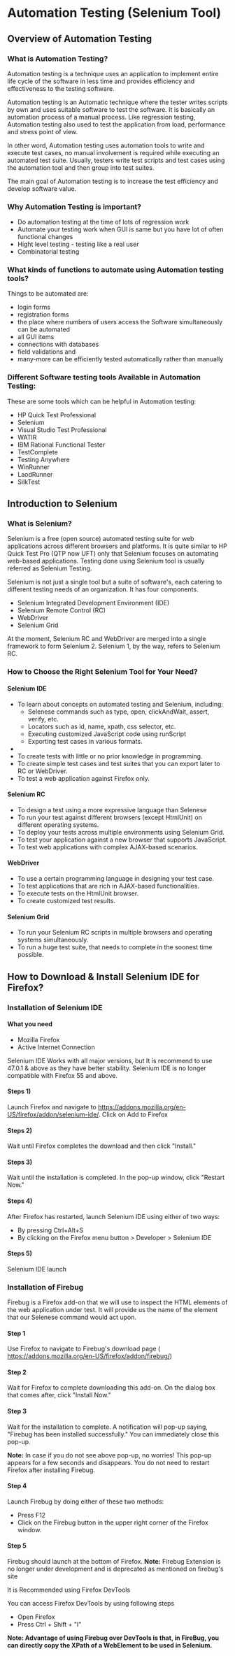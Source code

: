 # Automation Testing (Selenium Tool)
## Overview of Automation Testing
### What is Automation Testing?
Automation testing is a technique uses an application to implement entire life cycle of the software in less time and provides efficiency and effectiveness to the testing software.

Automation testing is an Automatic technique where the tester writes scripts by own and uses suitable software to test the software. It is basically an automation process of a manual process. Like regression testing, Automation testing also used to test the application from load, performance and stress point of view.

In other word, Automation testing uses automation tools to write and execute test cases, no manual involvement is required while executing an automated test suite. Usually, testers write test scripts and test cases using the automation tool and then group into test suites.

The main goal of Automation testing is to increase the test efficiency and develop software value.

### Why Automation Testing is important?
<ul>
<li>Do automation testing at the time of lots of regression work</li>
<li>Automate your testing work when GUI is same but you have lot of often functional changes</li>
<li>Hight level testing - testing like a real user</li>
<li>Combinatorial testing</li>
</ul>

### What kinds of functions to automate using Automation testing tools?
Things to be automated are: 
<ul>
  <li>login forms</li>
  <li>registration forms</li>
  <li>the place where numbers of users access the Software simultaneously can be automated</li> 
  <li>all GUI items</li>
  <li>connections with databases</li>
  <li>field validations and</li> 
  <li>many-more can be efficiently tested automatically rather than manually</li>
</ul>

### Different Software testing tools Available in Automation Testing:
These are some tools which can be helpful in Automation testing:
<ul>
  <li>HP Quick Test Professional</li>
  <li>Selenium</li>
  <li>Visual Studio Test Professional</li>
  <li>WATIR</li>
  <li>IBM Rational Functional Tester</li>
  <li>TestComplete</li>
  <li>Testing Anywhere</li>
  <li>WinRunner</li>
  <li>LaodRunner</li>
  <li>SilkTest</li>
</ul>


## Introduction to Selenium
### What is Selenium?
Selenium is a free (open source) automated testing suite for web applications across different browsers and platforms. It is quite similar to HP Quick Test Pro (QTP now UFT) only that Selenium focuses on automating web-based applications. Testing done using Selenium tool is usually referred as Selenium Testing.

Selenium is not just a single tool but a suite of software's, each catering to different testing needs of an organization. It has four components.
<ul>
<li>Selenium Integrated Development Environment (IDE)</li>
<li>Selenium Remote Control (RC)</li>
<li>WebDriver</li>
<li>Selenium Grid</li>
</ul>

At the moment, Selenium RC and WebDriver are merged into a single framework to form Selenium 2. Selenium 1, by the way, refers to Selenium RC. 

### How to Choose the Right Selenium Tool for Your Need?
#### Selenium IDE
<ul>
<li>To learn about concepts on automated testing and Selenium, including:
  <ul>
    <li>Selenese commands such as type, open, clickAndWait, assert, verify, etc.</li>
    <li>Locators such as id, name, xpath, css selector, etc.</li>
    <li>Executing customized JavaScript code using runScript</li>
    <li>Exporting test cases in various formats.</li>
  </ul><li>
<li>To create tests with little or no prior knowledge in programming.</li>
<li>To create simple test cases and test suites that you can export later to RC or WebDriver.</li>
<li>To test a web application against Firefox only.</li>
</ul>

#### Selenium RC
<ul>
<li>To design a test using a more expressive language than Selenese</li>
<li>To run your test against different browsers (except HtmlUnit) on different operating systems.</li>
<li>To deploy your tests across multiple environments using Selenium Grid.</li>
<li>To test your application against a new browser that supports JavaScript.</li>
<li>To test web applications with complex AJAX-based scenarios.</li>
</ul>

#### WebDriver
<ul>
<li>To use a certain programming language in designing your test case.</li>
<li>To test applications that are rich in AJAX-based functionalities.</li>
<li>To execute tests on the HtmlUnit browser.</li>
<li>To create customized test results.</li>
</ul>

#### Selenium Grid
<ul>
<li>To run your Selenium RC scripts in multiple browsers and operating systems simultaneously.</li>
<li>To run a huge test suite, that needs to complete in the soonest time possible.</li>
</ul>

## How to Download & Install Selenium IDE for Firefox?
### Installation of Selenium IDE
#### What you need
<ul>
<li>Mozilla Firefox</li>
<li>Active Internet Connection</li>
</ul>

Selenium IDE Works with all major versions, but It is recommend to use 47.0.1 & above as they have better stability.
Selenium IDE is no longer compatible with Firefox 55 and above. 

#### Steps 1)
Launch Firefox and navigate to https://addons.mozilla.org/en-US/firefox/addon/selenium-ide/. Click on Add to Firefox

#### Steps 2)
Wait until Firefox completes the download and then click "Install."

#### Steps 3)
Wait until the installation is completed. In the pop-up window, click "Restart Now."

#### Steps 4)
After Firefox has restarted, launch Selenium IDE using either of two ways:
<ul>
<li>By pressing Ctrl+Alt+S</li>
<li>By clicking on the Firefox menu button > Developer > Selenium IDE</li>
</ul>

#### Steps 5)
Selenium IDE launch

### Installation of Firebug
Firebug is a Firefox add-on that we will use to inspect the HTML elements of the web application under test. It will provide us the name of the element that our Selenese command would act upon.

#### Step 1
Use Firefox to navigate to Firebug's download page ( https://addons.mozilla.org/en-US/firefox/addon/firebug/)

#### Step 2
Wait for Firefox to complete downloading this add-on. On the dialog box that comes after, click "Install Now."

#### Step 3
Wait for the installation to complete. A notification will pop-up saying, "Firebug has been installed successfully." You can immediately close this pop-up.

<strong>Note:</strong> In case if you do not see above pop-up, no worries! This pop-up appears for a few seconds and disappears.
You do not need to restart Firefox after installing Firebug.

#### Step 4
Launch Firebug by doing either of these two methods:
<ul>
<li>Press F12</li>
<li>Click on the Firebug button in the upper right corner of the Firefox window.</li>
</ul>

#### Step 5
Firebug should launch at the bottom of Firefox.
<strong>Note:</strong> Firebug Extension is no longer under development and is deprecated as mentioned on firebug's site

It is Recommended using Firefox DevTools

You can access Firefox DevTools by using following steps
<ul>
<li>Open Firefox</li>
<li>Press Ctrl + Shift + "I"</li>
</ul>

<strong>Note:<strong> Advantage of using Firebug over DevTools is that, in FireBug, you can directly copy the XPath of a WebElement to be used in Selenium.
